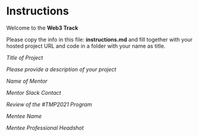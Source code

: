 # Instructions

Welcome to the **Web3 Track**

Please copy the info in this file: **instructions.md** and fill together with your hosted project URL and code in a folder with your name as title.

_Title of Project_

_Please provide a description of your project_

_Name of Mentor_

_Mentor Slack Contact_

_Review of the #TMP2021 Program_

_Mentee Name_

_Mentee Professional Headshot_


